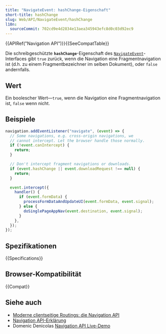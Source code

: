 ```yaml
---
title: "NavigateEvent: hashChange-Eigenschaft"
short-title: hashChange
slug: Web/API/NavigateEvent/hashChange
l10n:
  sourceCommit: 702cd9e4d2834e13aea345943efc8d0c03d92ec9
---
```


{{APIRef("Navigation API")}}{{SeeCompatTable}}

Die schreibgeschützte **`hashChange`**-Eigenschaft des [`NavigateEvent`](/de/docs/Web/API/NavigateEvent)-Interfaces gibt `true` zurück, wenn die Navigation eine Fragmentnavigation ist (d.h. zu einem Fragmentbezeichner im selben Dokument), oder `false` andernfalls.

## Wert

Ein boolescher Wert—`true`, wenn die Navigation eine Fragmentnavigation ist, `false` wenn nicht.

## Beispiele

```js
navigation.addEventListener("navigate", (event) => {
  // Some navigations, e.g. cross-origin navigations, we
  // cannot intercept. Let the browser handle those normally.
  if (!event.canIntercept) {
    return;
  }

  // Don't intercept fragment navigations or downloads.
  if (event.hashChange || event.downloadRequest !== null) {
    return;
  }

  event.intercept({
    handler() {
      if (event.formData) {
        processFormDataAndUpdateUI(event.formData, event.signal);
      } else {
        doSinglePageAppNav(event.destination, event.signal);
      }
    },
  });
});
```

## Spezifikationen

{{Specifications}}

## Browser-Kompatibilität

{{Compat}}

## Siehe auch

- [Moderne clientseitige Routings: die Navigation API](https://developer.chrome.com/docs/web-platform/navigation-api/)
- [Navigation API-Erklärung](https://github.com/WICG/navigation-api/blob/main/README.md)
- Domenic Denicolas [Navigation API Live-Demo](https://gigantic-honored-octagon.glitch.me/)
